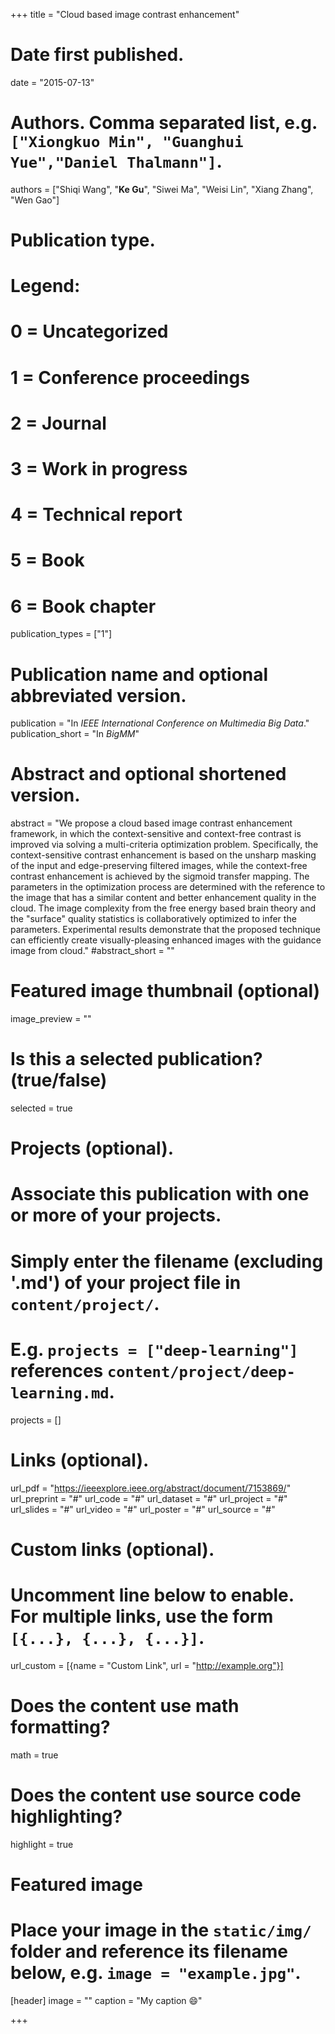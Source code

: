 +++
title = "Cloud based image contrast enhancement"

# Date first published.
date = "2015-07-13"

# Authors. Comma separated list, e.g. `["Xiongkuo Min", "Guanghui Yue","Daniel Thalmann"]`.
authors = ["Shiqi Wang", "**Ke Gu**", "Siwei Ma", "Weisi Lin", "Xiang Zhang", "Wen Gao"]
# Publication type.
# Legend:
# 0 = Uncategorized
# 1 = Conference proceedings
# 2 = Journal
# 3 = Work in progress
# 4 = Technical report
# 5 = Book
# 6 = Book chapter
publication_types = ["1"]

# Publication name and optional abbreviated version.
publication = "In *IEEE International Conference on Multimedia Big Data*."
publication_short = "In *BigMM*"

# Abstract and optional shortened version.
abstract = "We propose a cloud based image contrast enhancement framework, in which the context-sensitive and context-free contrast is improved via solving a multi-criteria optimization problem. Specifically, the context-sensitive contrast enhancement is based on the unsharp masking of the input and edge-preserving filtered images, while the context-free contrast enhancement is achieved by the sigmoid transfer mapping. The parameters in the optimization process are determined with the reference to the image that has a similar content and better enhancement quality in the cloud. The image complexity from the free energy based brain theory and the "surface" quality statistics is collaboratively optimized to infer the parameters. Experimental results demonstrate that the proposed technique can efficiently create visually-pleasing enhanced images with the guidance image from cloud."
#abstract_short = ""

# Featured image thumbnail (optional)
image_preview = ""

# Is this a selected publication? (true/false)
selected = true

# Projects (optional).
#   Associate this publication with one or more of your projects.
#   Simply enter the filename (excluding '.md') of your project file in `content/project/`.
#   E.g. `projects = ["deep-learning"]` references `content/project/deep-learning.md`.
projects = []

# Links (optional).
url_pdf = "https://ieeexplore.ieee.org/abstract/document/7153869/"
url_preprint = "#"
url_code = "#"
url_dataset = "#"
url_project = "#"
url_slides = "#"
url_video = "#"
url_poster = "#"
url_source = "#"

# Custom links (optional).
#   Uncomment line below to enable. For multiple links, use the form `[{...}, {...}, {...}]`.
 url_custom = [{name = "Custom Link", url = "http://example.org"}]

# Does the content use math formatting?
math = true

# Does the content use source code highlighting?
highlight = true

# Featured image
# Place your image in the `static/img/` folder and reference its filename below, e.g. `image = "example.jpg"`.
[header]
image = ""
caption = "My caption 😄"

+++
